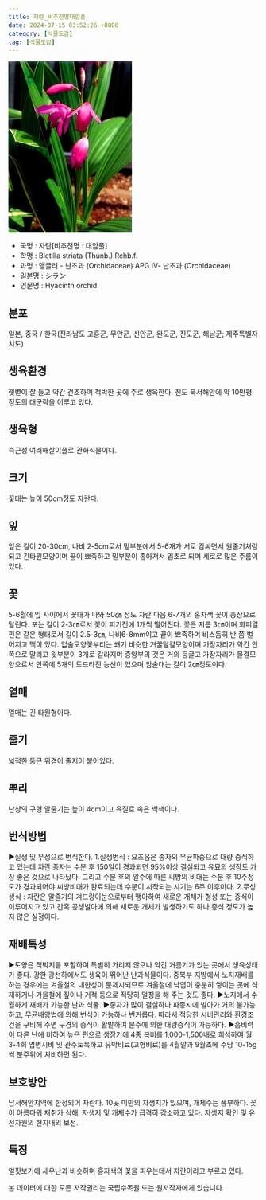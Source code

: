 ```yaml
---
title: 자란_비추천명대암풀
date: 2024-07-15 03:52:26 +0800
category: [식물도감]
tag: [식물도감]
---
```




![자란[비추천명 : 대암풀]](/assets/img/fileUpload/plants/basic/Orchidaceae/Bletilla/6204/1_th2.JPG)
- 국명 : 자란[비추천명 : 대암풀]
- 학명 : Bletilla striata (Thunb.) Rchb.f.
- 과명 : 앵글러 - 난초과 (Orchidaceae) APG Ⅳ- 난초과 (Orchidaceae)
- 일본명 : シラン
- 영문명 : Hyacinth orchid


## 분포
일본, 중국 / 한국(전라남도 고흥군, 무안군, 신안군, 완도군, 진도군, 해남군; 제주특별자치도) 
## 생육환경
햇볕이 잘 들고 약간 건조하며 척박한 곳에 주로 생육한다. 진도 북서해안에 약 10만평 정도의 대군락을 이루고 있다.
## 생육형
숙근성 여러해살이풀로 관화식물이다.
## 크기
꽃대는 높이 50cm정도 자란다.
## 잎
잎은 길이 20-30cm, 나비 2-5cm로서 밑부분에서 5-6개가 서로 감싸면서 원줄기처럼 되고 긴타원모양이며 끝이 뾰족하고 밑부분이 좁아져서 엽초로 되며 세로로 많은 주름이 있다.
## 꽃
5-6월에 잎 사이에서 꽃대가 나와 50㎝ 정도 자란 다음 6-7개의 홍자색 꽃이 총상으로 달린다. 포는 길이 2-3㎝로서 꽃이 피기전에 1개씩 떨어진다. 꽃은 지름 3㎝이며 화피열편은 같은 형태로서 길이 2.5-3㎝, 나비6-8mm이고 끝이 뾰족하며 비스듬히 반 쯤 벌어지고 맥이 있다. 입술모양꽃부리는 쐐기 비슷한 거꿀달걀모양이며 가장자리가 악간 안쪽으로 말리고 윗부분이 3개로 갈라지며 중앙부의 것은 거의 둥글고 가장자리가 물결모양으로서 안쪽에 5개의 도드라진 능선이 있으며 암술대는 길이 2㎝정도이다.
## 열매
열매는 긴 타원형이다.
## 줄기
넓적한 둥근 위경이 줄지어 붙어있다.
## 뿌리
난상의 구형 알줄기는 높이 4cm이고 육질로 속은 백색이다.
## 번식방법
▶실생 및 무성으로 번식한다. 
1.실생번식 : 요즈음은 종자의 무균파종으로 대량 증식하고 있는데 자란 종자는 수분 후 150일이 경과되면 95%이상 결실되고 유묘의 생장도 가장 좋은 것으로 나타났다. 그리고 수분 후의 일수에 따른 씨방의 비대는 수분 후 10주정도가 경과되어야 씨방비대가 완료되는데 수분이 시작되는 시기는 6주 이후이다.
2.무성생식 : 자란은 알줄기의 겨드랑이눈으로부터 맹아하여 새로운 개체가 형성 또는 증식이 이루어지고 있고 간혹 공생발아에 의해 새로운 개체가 발생하기도 하나 증식 정도가 높지 않은 실정이다.
## 재배특성
▶토양은 척박지를 포함하여 특별히 가리지 않으나 약간 거름기가 있는 곳에서 생육상태가 좋다. 강한 광선하에서도 생육이 뛰어난 난과식물이다. 중북부 지방에서 노지재배를 하는 경우에는 겨울철의 내한성이 문제시되므로 겨울철에 낙엽이 충분히 쌓이는 곳에 식재하거나 가을철에 짚이나 거적 등으로 적당히 멀칭을 해 주는 것도 좋다.
▶노지에서 수월하게 재배가 가능한 난과 식물.
▶종자가 많이 결실하나 파종시에 발아가 거의 불가능하고, 무균배양법에 의해 번식이 가능하나 번거롭다. 따라서 적당한 시비관리와 환경조건을 구비해 주면 구경의 증식이 활발하여 분주에 의한 대량증식이 가능하다.
▶흡비력이 다른 난에 비하여 높은 편으로 생장기에 4종 복비를 1,000-1,500배로 희석하여 월 3-4회 엽면시비 및 관주토록하고 유박비료(고형비료)를 4월말과 9월초에 주당 10-15g씩 분주위에 치비하면 된다.
## 보호방안
남서해안지역에 한정되어 자란다. 10곳 미만의 자생지가 있으며, 개체수는 풍부하다. 꽃이 아름다워 채취가 심해, 자생지 및 개체수가 급격히 감소하고 있다. 자생지 확인 및 유전자원의 현지내외 보전.
## 특징
얼핏보기에 새우난과 비슷하며 홍자색의 꽃을 피우는데서 자란이라고 부르고 있다.






본 데이터에 대한 모든 저작권리는 국립수목원 또는 원저작자에게 있습니다.
